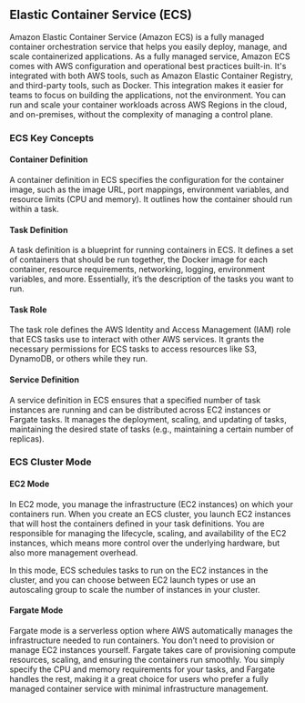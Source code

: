 ## Elastic Container Service (ECS)

Amazon Elastic Container Service (Amazon ECS) is a fully managed container orchestration service that helps you easily deploy, manage, and scale containerized applications. As a fully managed service, Amazon ECS comes with AWS configuration and operational best practices built-in. It's integrated with both AWS tools, such as Amazon Elastic Container Registry, and third-party tools, such as Docker. This integration makes it easier for teams to focus on building the applications, not the environment. You can run and scale your container workloads across AWS Regions in the cloud, and on-premises, without the complexity of managing a control plane.

### ECS Key Concepts

#### Container Definition

A container definition in ECS specifies the configuration for the container image, such as the image URL, port mappings, environment variables, and resource limits (CPU and memory). It outlines how the container should run within a task.

#### Task Definition

A task definition is a blueprint for running containers in ECS. It defines a set of containers that should be run together, the Docker image for each container, resource requirements, networking, logging, environment variables, and more. Essentially, it’s the description of the tasks you want to run.

#### Task Role

The task role defines the AWS Identity and Access Management (IAM) role that ECS tasks use to interact with other AWS services. It grants the necessary permissions for ECS tasks to access resources like S3, DynamoDB, or others while they run.

#### Service Definition

A service definition in ECS ensures that a specified number of task instances are running and can be distributed across EC2 instances or Fargate tasks. It manages the deployment, scaling, and updating of tasks, maintaining the desired state of tasks (e.g., maintaining a certain number of replicas).

### ECS Cluster Mode

#### EC2 Mode

In EC2 mode, you manage the infrastructure (EC2 instances) on which your containers run. When you create an ECS cluster, you launch EC2 instances that will host the containers defined in your task definitions. You are responsible for managing the lifecycle, scaling, and availability of the EC2 instances, which means more control over the underlying hardware, but also more management overhead.

In this mode, ECS schedules tasks to run on the EC2 instances in the cluster, and you can choose between EC2 launch types or use an autoscaling group to scale the number of instances in your cluster.

#### Fargate Mode

Fargate mode is a serverless option where AWS automatically manages the infrastructure needed to run containers. You don’t need to provision or manage EC2 instances yourself. Fargate takes care of provisioning compute resources, scaling, and ensuring the containers run smoothly. You simply specify the CPU and memory requirements for your tasks, and Fargate handles the rest, making it a great choice for users who prefer a fully managed container service with minimal infrastructure management.
